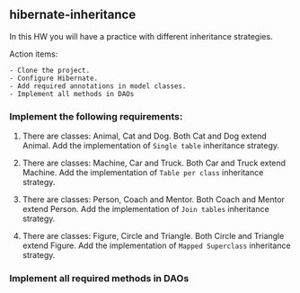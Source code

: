 ## hibernate-inheritance

In this HW you will have a practice with different inheritance strategies.

Action items:

    - Clone the project. 
    - Configure Hibernate. 
    - Add required annotations in model classes. 
    - Implement all methods in DAOs
    
### Implement the following requirements: 
1. There are classes: Animal, Cat and Dog. Both Cat and Dog extend Animal. 
Add the implementation of `Single table` inheritance strategy.

1. There are classes: Machine, Car and Truck. Both Car and Truck extend Machine. 
Add the implementation of `Table per class` inheritance strategy.

1. There are classes: Person, Coach and Mentor. Both Coach and Mentor extend Person. 
Add the implementation of `Join tables` inheritance strategy.

1. There are classes: Figure, Circle and Triangle. Both Circle and Triangle extend Figure. 
Add the implementation of `Mapped Superclass` inheritance strategy.

### Implement all required methods in DAOs
